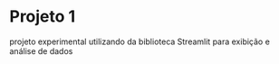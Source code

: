 # Projeto 1
projeto experimental utilizando da biblioteca Streamlit para exibição e análise de dados
